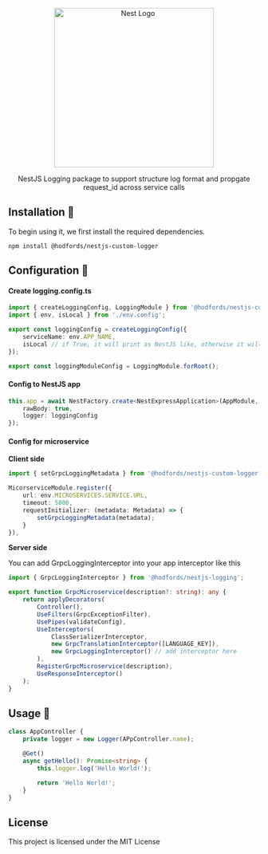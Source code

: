 <p align="center">
  <a href="http://opensource.hodfords.uk" target="blank"><img src="https://opensource.hodfords.uk/img/logo.svg" width="320" alt="Nest Logo" /></a>
</p>

<p align="center">
NestJS Logging package to support structure log format and propgate request_id across service calls
</p>

## Installation 🤖
To begin using it, we first install the required dependencies.
```
npm install @hodfords/nestjs-custom-logger
```

## Configuration 🚀
#### Create logging.config.ts
```typescript
import { createLoggingConfig, LoggingModule } from '@hodfords/nestjs-custom-logger';
import { env, isLocal } from './env.config';

export const loggingConfig = createLoggingConfig({
    serviceName: env.APP_NAME,
    isLocal // if True, it will print as NestJS like, otherwise it will prints as json format
});

export const loggingModuleConfig = LoggingModule.forRoot();
```

#### Config to NestJS app
```typescript
this.app = await NestFactory.create<NestExpressApplication>(AppModule, {
    rawBody: true,
    logger: loggingConfig
});
```

#### Config for microservice
**Client side**
```typescript
import { setGrpcLoggingMetadata } from '@hodfords/nestjs-custom-logger';

MicorserviceModule.register({
    url: env.MICROSERVICES.SERVICE.URL,
    timeout: 5000,
    requestInitializer: (metadata: Metadata) => {
        setGrpcLoggingMetadata(metadata);
    }
}),
```
**Server side**

You can add GrpcLoggingInterceptor into your app interceptor like this
```typescript
import { GrpcLoggingInterceptor } from '@hodfords/nestjs-logging';

export function GrpcMicroservice(description?: string): any {
    return applyDecorators(
        Controller(),
        UseFilters(GrpcExceptionFilter),
        UsePipes(validateConfig),
        UseInterceptors(
            ClassSerializerInterceptor,
            new GrpcTranslationInterceptor([LANGUAGE_KEY]),
            new GrpcLoggingInterceptor() // add interceptor here
        ),
        RegisterGrpcMicroservice(description),
        UseResponseInterceptor()
    );
}
```


## Usage 🚀

```typescript
class AppController {
    private logger = new Logger(APpController.name);

    @Get()
    async getHello(): Promise<string> {
        this.logger.log('Hello World!');

        return 'Hello World!';
    }
}
```

## License
This project is licensed under the MIT License
